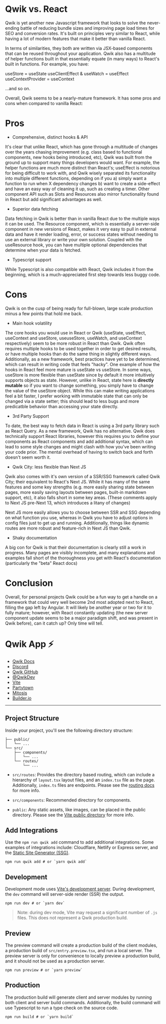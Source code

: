 # Qwik vs. React 

Qwik is yet another new Javascript framework that looks to solve the never-ending battle of reducing bundle sizes and improving page load times for SEO and conversion rates. It's 
built on principles very similar to React, while having a lot of modern features that make it better than vanilla React. 

In terms of similarities, they both are written via JSX-based components that can be reused throughout your application. Qwik also has a multitude of helper functions built in
that essentially equate (in many ways) to React's built in functions. For example, you have:

useStore = useState
useClientEffect & useWatch = useEffect
useContextProvider = useContext

...and so on. 

Overall, Qwik seems to be a nearly-mature framework. It has some pros and cons when compared to vanilla React:

# Pros

- Comprehensive, distinct hooks & API

It's clear that unlike React, which has gone through a multitude of changes over the years chasing improvement (e.g. class based to functional components, new hooks being introduced, etc), Qwik was built from the ground up to support many things developers would want. For example, the helper functions are much more distinct than React's; useEffect is notorious for being difficult to work with, and Qwik wisely separated its functionality into multiple different functions, depending on if you a) simply want a function to run when X dependency changes b) want to create a side-effect and have an easy way of cleaning it up, such as creating a timer. Other component API such as Slots and Resources also mirror functionality found in React but add significant advantages as well. 

- Superior data fetching

Data fetching in Qwik is better than in vanilla React due to the multiple ways it can be used. The Resource component, which is essentially a server-side component in new versions of React, makes it very easy to pull in external data and have it render loading, error, or success states without needing to use an external library or write your own solution. Coupled with the useResource hook, you can have multiple optional dependencies that determine when your data is fetched.

- Typescript support

While Typescript is also compatible with React, Qwik includes it from the beginning, which is a much-appreciated first step towards less buggy code.

# Cons

Qwik is on the cusp of being ready for full-blown, large scale production minus a few points that hold me back.

- Main hook volatility 

The core hooks you would use in React or Qwik (useState, useEffect, useContext and useStore, useuseStore, useWatch, and useContext respectively) seem to be more robust in React than Qwik. Qwik often requires multiple hooks to be used together in order to get desired results, or have multiple hooks than do the same thing in slightly different ways. Additionally, as a new framework, best practices have yet to be determined, which can result in writing code that feels "hacky". One example of how the hooks in React feel more mature is useState vs useStore. In some ways, useStore is more flexible than useState since by default it more intuitively supports objects as state. However, unlike in React, state here is **directly mutable** so if you want to change something, you simply have to change the value of the useStore object. While this can make writing applications feel a bit faster, I prefer working with immutable state that can only be changed via a state setter; this should lead to less bugs and more predicatble behavior than accessing your state directly.

- 3rd Party Support 

To date, the best way to fetch data in React is using a 3rd party library such as React Query. As a new framework, Qwik has no alternative. Qwik does technically support React libraries, however this requires you to define your components as React components and add additional syntax, which can lead to some style changes and might clash with how you've been writing your code prior. The mental overhead of having to switch back and forth doesn't seem worth it. 

- Qwik City: less flexible than Next JS

Qwik also comes with it's own version of a SSR/SSG framework called Qwik City; their equivalent to React's Next JS. While it has many of the same features and some key strengths (e.g. more easily sharing state between pages, more easily saving layouts between pages, built-in markdown support, etc), it also falls short in some key areas. (These comments apply to Next JS pre-Next 13, which introduces a litany of changes)

Next JS more easily allows you to choose between SSR and SSG depending on what function you use, whereas in Qwik you have to adjust options in config files just to get up and running. Additionally, things like dynamic routes are more robust and feature-rich in Next JS than Qwik.

- Shaky documentation

A big con for Qwik is that their documentation is clearly still a work in progress. Many pages are visibly incomplete, and many explanations and examples fall short of the thoroughness you get with React's documentation (particularly the "beta" React docs)

# Conclusion

Overall, for personal projects Qwik could be a fun way to get a handle on a framework that could very well become 2nd most adopted next to React, filling the gap left by Angular. It will likely be another year or two for it to fully mature; however, with React constantly updating (the new server component update seems to be a major paradigm shift, and was present in Qwik before), can it catch up? Only time will tell. 



# Qwik App ⚡️

- [Qwik Docs](https://qwik.builder.io/)
- [Discord](https://qwik.builder.io/chat)
- [Qwik GitHub](https://github.com/BuilderIO/qwik)
- [@QwikDev](https://twitter.com/QwikDev)
- [Vite](https://vitejs.dev/)
- [Partytown](https://partytown.builder.io/)
- [Mitosis](https://github.com/BuilderIO/mitosis)
- [Builder.io](https://www.builder.io/)

---

## Project Structure

Inside your project, you'll see the following directory structure:

```
├── public/
│   └── ...
└── src/
    ├── components/
    │   └── ...
    └── routes/
        └── ...
```

- `src/routes`: Provides the directory based routing, which can include a hierarchy of `layout.tsx` layout files, and an `index.tsx` file as the page. Additionally, `index.ts` files are endpoints. Please see the [routing docs](https://qwik.builder.io/qwikcity/routing/overview/) for more info.

- `src/components`: Recommended directory for components.

- `public`: Any static assets, like images, can be placed in the public directory. Please see the [Vite public directory](https://vitejs.dev/guide/assets.html#the-public-directory) for more info.

## Add Integrations

Use the `npm run qwik add` command to add additional integrations. Some examples of integrations include: Cloudflare, Netlify or Express server, and the [Static Site Generator (SSG)](https://qwik.builder.io/qwikcity/static-site-generation/static-site-config/).

```shell
npm run qwik add # or `yarn qwik add`
```

## Development

Development mode uses [Vite's development server](https://vitejs.dev/). During development, the `dev` command will server-side render (SSR) the output.

```shell
npm run dev # or `yarn dev`
```

> Note: during dev mode, Vite may request a significant number of `.js` files. This does not represent a Qwik production build.

## Preview

The preview command will create a production build of the client modules, a production build of `src/entry.preview.tsx`, and run a local server. The preview server is only for convenience to locally preview a production build, and it should not be used as a production server.

```shell
npm run preview # or `yarn preview`
```

## Production

The production build will generate client and server modules by running both client and server build commands. Additionally, the build command will use Typescript to run a type check on the source code.

```shell
npm run build # or `yarn build`
```
